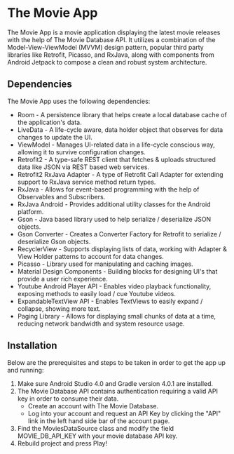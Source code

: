 # The Movie App

The Movie App is a movie application displaying the latest movie releases with the help of The Movie Database API.
It utilizes a combination of the Model-View-ViewModel (MVVM) design pattern, 
popular third party libraries like Retrofit, Picasso, and RxJava, 
along with components from Android Jetpack to compose a clean and robust system architecture.

## Dependencies

The Movie App uses the following dependencies:

* Room - A persistence library that helps create a local database cache of the application's data.
* LiveData - A life-cycle aware, data holder object that observes for data changes to update the UI.
* ViewModel - Manages UI-related data in a life-cycle conscious way, allowing it to survive configuration changes.
* Retrofit2 - A type-safe REST client that fetches & uploads structured data like JSON via REST based web services.
* Retrofit2 RxJava Adapter - A type of Retrofit Call Adapter for extending support to RxJava service method return types.
* RxJava - Allows for event-based programming with the help of Observables and Subscribers.
* RxJava Android - Provides additional utility classes for the Android platform.
* Gson - Java based library used to help serialize / deserialize JSON objects.
* Gson Converter - Creates a Converter Factory for Retrofit to serialize / deserialize Gson objects.
* RecyclerView - Supports displaying lists of data, working with Adapter & View Holder patterns to account for data changes.
* Picasso - Library used for manipulating and caching images.
* Material Design Components - Building blocks for designing UI's that provide a user rich experience.
* Youtube Android Player API - Enables video playback functionality, exposing methods to easily load / cue Youtube videos.
* ExpandableTextView API - Enables TextViews to easily expand / collapse, showing more text.
* Paging Library - Allows for displaying small chunks of data at a time, reducing network bandwidth and system resource usage.

## Installation

Below are the prerequisites and steps to be taken in order to get the app up and running:

1. Make sure Android Studio 4.0 and Gradle version 4.0.1 are installed.
2. The Movie Database API contains authentication requiring a valid API key in order to consume their data.
   - Create an account with The Movie Database.
   - Log into your account and request an API Key by clicking the "API" link in the left hand side bar of the account page.
3. Find the MoviesDataSource class and modify the field MOVIE_DB_API_KEY with your movie database API key.
4. Rebuild project and press Play!
